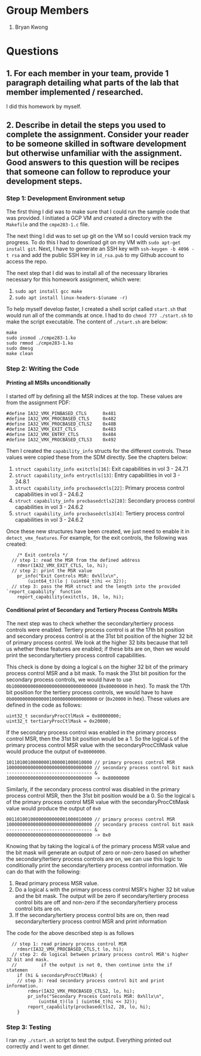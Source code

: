 # Group Members

1. Bryan Kwong

# Questions

## 1. For each member in your team, provide 1 paragraph detailing what parts of the lab that member implemented / researched.

I did this homework by myself.

## 2. Describe in detail the steps you used to complete the assignment. Consider your reader to be someone skilled in software development but otherwise unfamiliar with the assignment. Good answers to this question will be recipes that someone can follow to reproduce your development steps.

### Step 1: Development Environment setup

The first thing I did was to make sure that I could run the sample code that was provided. I initiated a GCP VM and created a directory with the `Makefile` and the `cmpe283-1.c` file.

The next thing I did was to set up git on the VM so I could version track my progress. To do this I had to download git on my VM with `sudo apt-get install git`. Next, I have to generate an SSH key with `ssh-keygen -b 4096 -t rsa` and add the public SSH key in `id_rsa.pub` to my Github account to access the repo.

The next step that I did was to install all of the necessary libraries necessary for this homework assignment, which were:

1. `sudo apt install gcc make`
2. `sudo apt install linux-headers-$(uname -r)`

To help myself develop faster, I created a shell script called `start.sh` that would run all of the commands at once. I had to do `chmod 777 ./start.sh` to make the script executable. The content of `./start.sh` are below:

```
make
sudo insmod ./cmpe283-1.ko
sudo rmmod ./cmpe283-1.ko
sudo dmesg
make clean
```

### Step 2: Writing the Code

#### Printing all MSRs unconditionally

I started off by defining all the MSR indices at the top. These values are from the assignment PDF:

```
#define IA32_VMX_PINBASED_CTLS      0x481
#define IA32_VMX_PROCBASED_CTLS     0x482
#define IA32_VMX_PROCBASED_CTLS2    0x48B
#define IA32_VMX_EXIT_CTLS          0x483
#define IA32_VMX_ENTRY_CTLS         0x484
#define IA32_VMX_PROCBASED_CTLS3    0x492
```

Then I created the `capability_info` structs for the different controls. These values were copied these from the SDM directly. See the chapters below:

1. `struct capability_info exitctls[16]`:
   Exit capabilities in vol 3 - 24.7.1
2. `struct capability_info entryctls[13]`:
   Entry capabilities in vol 3 - 24.8.1
3. `struct capability_info procbasedctls[22]`:
   Primary process control capabilities in vol 3 - 24.6.2
4. `struct capability_info procbasedctls2[28]`:
   Secondary process control capabilities in vol 3 - 24.6.2
5. `struct capability_info procbasedctls3[4]`:
   Tertiery process control capabilities in vol 3 - 24.6.2

Once these new structures have been created, we just need to enable it in `detect_vmx_features`. For example, for the exit controls, the following was created:

```
	/* Exit controls */
  // step 1: read the MSR from the defined address
	rdmsr(IA32_VMX_EXIT_CTLS, lo, hi);
  // step 2: print the MSR value
	pr_info("Exit Controls MSR: 0x%llx\n",
		(uint64_t)(lo | (uint64_t)hi << 32));
  // step 3: pass the MSR struct and the length into the provided `report_capability` function
	report_capability(exitctls, 16, lo, hi);
```

#### Conditional print of Secondary and Tertiery Process Controls MSRs

The next step was to check whether the secondary/tertiery process controls were enabled. Tertiery process control is at the 17th bit position and secondary process control is at the 31st bit position of the higher 32 bit of primary process control. We look at the higher 32 bits because that tell us whether these features are enabled; if these bits are on, then we would print the secondary/tertiery process controll capabilities.

This check is done by doing a logical `&` on the higher 32 bit of the primary process control MSR and a bit mask. To mask the 31st bit position for the secondary process controls, we would have to use `0b10000000000000000000000000000000` (`0x80000000` in hex). To mask the 17th bit position for the tertiery process controls, we would have to have `0b00000000000000100000000000000000` or (`0x20000` in hex). These values are defined in the code as follows:

```
uint32_t secondaryProcCtlMask = 0x80000000;
uint32_t tertiaryProcCtlMask = 0x20000;
```

If the secondary process control was enabled in the primary process control MSR, then the 31st bit position would be a 1. So the logical `&` of the primary process control MSR value with the secondaryProcCtlMask value would produce the output of `0x80000000`.

```
10110100100000001000001000010000 // primary process control MSR
10000000000000000000000000000000 // secondary process control bit mask
-------------------------------- &
10000000000000000000000000000000 -> 0x80000000
```

Similarly, if the secondary process control was disabled in the primary process control MSR, then the 31st bit position would be a 0. So the logical `&` of the primary process control MSR value with the secondaryProcCtlMask value would produce the output of `0x0`

```
00110100100000000000001000010000 // primary process control MSR
10000000000000000000000000000000 // secondary process control bit mask
-------------------------------- &
00000000000000000000000000000000 -> 0x0
```

Knowing that by taking the logical `&` of the primary process MSR value and the bit mask will generate an output of zero or non-zero based on whether the secondary/tertiery process controls are on, we can use this logic to conditionally print the secondary/tertiery process control information. We can do that with the following:

1. Read primary process MSR value.
2. Do a logical `&` with the primary process control MSR's higher 32 bit value and the bit mask. The output will be zero if secondary/tertiery process control bits are off and non-zero if the secondary/tertiery process control bits are on.
3. If the secondary/tertiery process control bits are on, then read secondary/tertiery process control MSR and print information

The code for the above described step is as follows

```
  // step 1: read primary process control MSR
	rdmsr(IA32_VMX_PROCBASED_CTLS,t lo, hi);
  // step 2: do logical between primary process control MSR's higher 32 bit and mask.
  //         if the output is not 0, then continue into the if statemen
	if (hi & secondaryProcCtlMask) {
    // step 3: read secondary process control bit and print information.
		rdmsr(IA32_VMX_PROCBASED_CTLS2, lo, hi);
		pr_info("Secondary Process Controls MSR: 0x%llx\n",
			(uint64_t)(lo | (uint64_t)hi << 32));
		report_capability(procbasedctls2, 28, lo, hi);
	}
```

### Step 3: Testing

I ran my `./start.sh` script to test the output. Everything printed out correctly and I went to get dinner.
